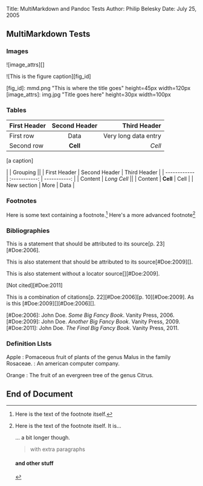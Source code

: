Title:  MultiMarkdown and Pandoc Tests
Author: Philip Belesky
Date:   July 25, 2005

## MultiMarkdown Tests

<!-- this should be an unreadable comment  -->

### Images

![image_attrs][]

![This is the figure caption][fig_id]

[fig_id]: mmd.png "This is where the title goes" height=45px width=120px
[image_attrs]: img.jpg "Title goes here" height=30px width=100px

### Tables

| First Header | Second Header |         Third Header |
| :----------- | :-----------: | -------------------: |
| First row    |      Data     | Very long data entry |
| Second row   |    **Cell**   |               *Cell* |
[a caption]

|              | Grouping                    ||
| First Header | Second Header | Third Header |
| ------------ | :-----------: | -----------: |
| Content      | *Long Cell*                 ||
| Content      | **Cell**      | Cell         |
| New section  | More          | Data         |


### Footnotes

Here is some text containing a footnote.[^somesamplefootnote] Here's a more advanced footnote[^longer]

[^somesamplefootnote]: Here is the text of the footnote itself.
[^longer]: Here is the text of the footnote itself. It is...

    ... a bit longer though.

    > with extra paragraphs

    #### and other stuff

### Bibliographies

This is a statement that should be attributed to its source[p. 23][#Doe:2006].

This is also statement that should be attributed to its source[#Doe:2009][].

This is also statement without a locator source[][#Doe:2009].

[Not cited][#Doe:2011]

This is a combination of citations[p. 22][#Doe:2006][p. 10][#Doe:2009]. As is this [#Doe:2009][][#Doe:2006][].

[#Doe:2006]: John Doe. *Some Big Fancy Book*.  Vanity Press, 2006.
[#Doe:2009]: John Doe. *Another Big Fancy Book*.  Vanity Press, 2009.
[#Doe:2011]: John Doe. *The Final Big Fancy Book*.  Vanity Press, 2011.

### Definition LIsts

Apple
:   Pomaceous fruit of plants of the genus Malus in
    the family Rosaceae.
:   An american computer company.

Orange
:   The fruit of an evergreen tree of the genus Citrus.

## End of Document




